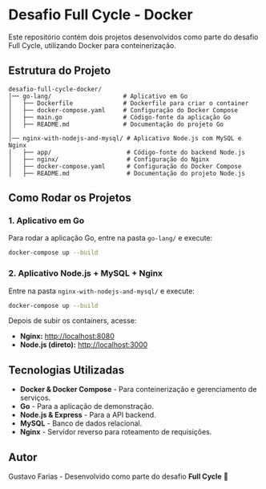 # Desafio Full Cycle - Docker

Este repositório contém dois projetos desenvolvidos como parte do desafio Full Cycle, utilizando Docker para conteinerização.

## Estrutura do Projeto

```
desafio-full-cycle-docker/
│── go-lang/                    # Aplicativo em Go
│   ├── Dockerfile              # Dockerfile para criar o container
│   ├── docker-compose.yaml     # Configuração do Docker Compose
│   ├── main.go                 # Código-fonte da aplicação Go
│   ├── README.md               # Documentação do projeto Go
│
│── nginx-with-nodejs-and-mysql/ # Aplicativo Node.js com MySQL e Nginx
│   ├── app/                     # Código-fonte do backend Node.js
│   ├── nginx/                   # Configuração do Nginx
│   ├── docker-compose.yaml      # Configuração do Docker Compose
│   ├── README.md                # Documentação do projeto Node.js
```

## Como Rodar os Projetos

### 1. Aplicativo em Go

Para rodar a aplicação Go, entre na pasta `go-lang/` e execute:

```sh
docker-compose up --build
```

### 2. Aplicativo Node.js + MySQL + Nginx

Entre na pasta `nginx-with-nodejs-and-mysql/` e execute:

```sh
docker-compose up --build
```

Depois de subir os containers, acesse:

- **Nginx:** [http://localhost:8080](http://localhost:8080)
- **Node.js (direto):** [http://localhost:3000](http://localhost:3000)

## Tecnologias Utilizadas

- **Docker & Docker Compose** - Para conteinerização e gerenciamento de serviços.
- **Go** - Para a aplicação de demonstração.
- **Node.js & Express** - Para a API backend.
- **MySQL** - Banco de dados relacional.
- **Nginx** - Servidor reverso para roteamento de requisições.

## Autor

Gustavo Farias - Desenvolvido como parte do desafio **Full Cycle** 🚀
